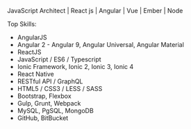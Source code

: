 JavaScript Architect | React js | Angular | Vue | Ember | Node

Top Skills:
- AngularJS
- Angular 2 - Angular 9, Angular Universal, Angular Material
- ReactJS
- JavaScript / ES6 / Typescript
- Ionic Framework, Ionic 2, Ionic 3, Ionic 4
- React Native
- RESTful API / GraphQL
- HTML5 / CSS3 / LESS / SASS
- Bootstrap, Flexbox
- Gulp, Grunt, Webpack
- MySQL, PgSQL, MongoDB
- GitHub, BitBucket
